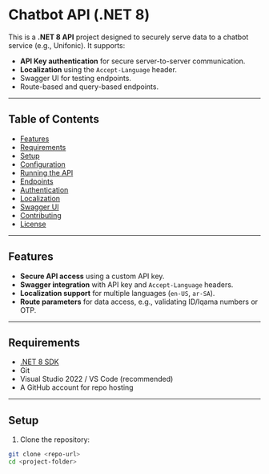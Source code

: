 # Chatbot API (.NET 8)

This is a **.NET 8 API** project designed to securely serve data to a chatbot service (e.g., Unifonic). It supports:

- **API Key authentication** for secure server-to-server communication.
- **Localization** using the `Accept-Language` header.
- Swagger UI for testing endpoints.
- Route-based and query-based endpoints.

---

## Table of Contents

- [Features](#features)
- [Requirements](#requirements)
- [Setup](#setup)
- [Configuration](#configuration)
- [Running the API](#running-the-api)
- [Endpoints](#endpoints)
- [Authentication](#authentication)
- [Localization](#localization)
- [Swagger UI](#swagger-ui)
- [Contributing](#contributing)
- [License](#license)

---

## Features

- **Secure API access** using a custom API key.
- **Swagger integration** with API key and `Accept-Language` headers.
- **Localization support** for multiple languages (`en-US`, `ar-SA`).
- **Route parameters** for data access, e.g., validating ID/Iqama numbers or OTP.

---

## Requirements

- [.NET 8 SDK](https://dotnet.microsoft.com/en-us/download/dotnet/8.0)
- Git
- Visual Studio 2022 / VS Code (recommended)
- A GitHub account for repo hosting

---

## Setup

1. Clone the repository:

```bash
git clone <repo-url>
cd <project-folder>

